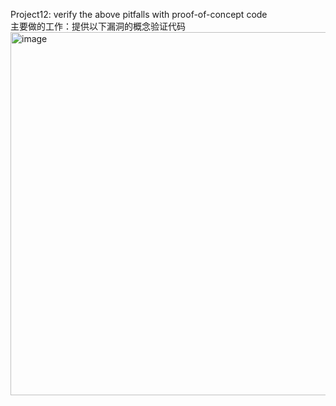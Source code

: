 Project12: verify the above pitfalls with proof-of-concept code  
主要做的工作：提供以下漏洞的概念验证代码  
<img width="581" alt="image" src="https://github.com/Dianyudengdeng/homework-group-113/assets/93588357/d3e30eb3-0298-44d8-91aa-71435090b75f">

